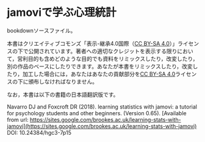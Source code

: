 # jamoviで学ぶ心理統計

bookdownソースファイル。

本書はクリエイティブコモンズ「表示-継承4.0国際（[CC BY-SA 4.0](https://creativecommons.org/licenses/by-sa/4.0/deed.ja)）」ライセンスの下で公開されています。著者への適切なクレジットを表示する限りにおいて，営利目的も含めどのような目的でも資料をリミックスしたり，改変したり，別の作品のベースにしたりできます。あなたが本書をリミックスしたり，改変したり，加工した場合には，あなたはあなたの貢献部分を[CC BY-SA 4.0](https://creativecommons.org/licenses/by-sa/4.0/deed.ja)ライセンスの下に頒布しなければなりません。

なお，本書は以下の書籍の日本語翻訳版です。

Navarro DJ and Foxcroft DR (2018). learning statistics with jamovi: a tutorial for psychology students and other beginners. (Version 0.65). [Available from url: https://sites.google.com/brookes.ac.uk/learning-stats-with-jamovi](https://sites.google.com/brookes.ac.uk/learning-stats-with-jamovi) DOI: 10.24384/hgc3-7p15
